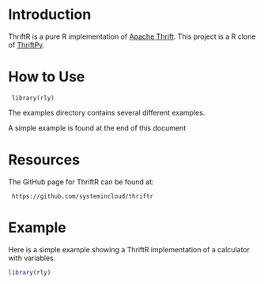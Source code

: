 Introduction
============

ThriftR is a pure R implementation of [Apache Thrift](http://thrift.apache.org). 
This project is a R clone of [ThriftPy](https://github.com/eleme/thriftpy). 

How to Use
==========

     library(rly)

The examples directory contains several different examples.

A simple example is found at the end of this document

Resources
=========
The GitHub page for ThriftR can be found at:

     https://github.com/systemincloud/thriftr



Example
=======

Here is a simple example showing a ThriftR implementation of a calculator with variables.
	
```R
library(rly)
	
```
